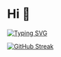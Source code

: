 <h1>Hi 👋</h1>

[![Typing SVG](https://readme-typing-svg.demolab.com?font=Fira+Code&pause=1000&color=003CF7&random=false&width=435&lines=Welcomeeee+Hehehehehe)](https://git.io/typing-svg)

[![GitHub Streak](https://streak-stats.demolab.com?user=noooobdev&theme=dark&border_radius=15&date_format=M%20j%5B%2C%20Y%5D&card_width=500)](https://git.io/streak-stats)
